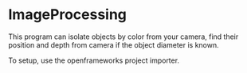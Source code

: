 # ImageProcessing

This program can isolate objects by color from your camera, find their position and depth from camera if the object diameter is known.

To setup, use the openframeworks project importer.

